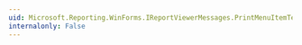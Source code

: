 ```yaml
---
uid: Microsoft.Reporting.WinForms.IReportViewerMessages.PrintMenuItemText
internalonly: False
---
```

